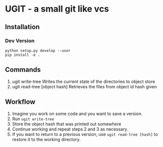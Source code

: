 # UGIT - a small git like vcs

## Installation
### Dev Version
```
python setup.py develop --user
pip install -e .
```

## Commands 
1. ugit write-tree
    Writes the current state of the directories to object store
2. ugit read-tree [object hash]
    Retrieves the files from object id hash given

## Workflow
1. Imagine you work on some code and you want to save a version.
2. Run `ugit write-tree`
3. Store the object hash that was printed out somewhere
4. Continue working and repeat steps 2 and 3 as necessary.
5. If you want to return to a previous version, use `ugit read-tree [hash]`  to restore it to the working directory.
